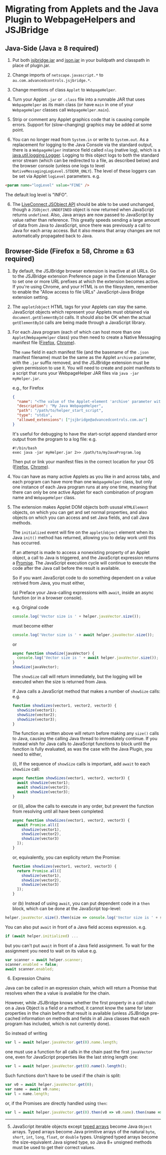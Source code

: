 # Migrating from Applets and the Java Plugin to WebpageHelpers and JSJBridge

## Java-Side (Java &ge; 8 required)

1. Put both [jsjbridge.jar](https://advancedcontrols.com.au/jsjbridge/releases.html) and [json.jar](https://github.com/stleary/JSON-java) in your buildpath and classpath in place of plugin.jar.

1. Change imports of `netscape.javascript.*` to `au.com.advancedcontrols.jsjbridge.*`.
       
2. Change mentions of class `Applet` to `WebpageHelper`.
        
3. Turn your Applet `.jar` or `.class` file into a runnable JAR that uses `WebpageHelper` as its main class (or have `main` in one of your `WebpageHelper` classes call `WebpageHelper.main`).
         
4. Strip or comment any Applet graphics code that is causing compile errors. Support for (slow-changing) graphics may be added at some point.

5. You can no longer read from `System.in` or write to `System.out`. As a replacement for logging to the Java Console via the standard output, there is a `WebpageHelper` instance field called `nlog` (native log), which is a [java.util.logging.Logger](https://docs.oracle.com/javase/8/docs/api/java/util/logging/Logger.html). Logging to this object logs to both the standard error stream (which can be redirected to a file, as described below) and the browser console (unless one logs to level `NativeMessagingLogLevel.STDERR_ONLY`). The level of these loggers can be set via Applet `logLevel` parameters. e.g. 

  ```html
  <param name="logLevel" value="FINE" />
  ```
  
  The default log level is "INFO".

6. The [LiveConnect JSObject API](https://www.oracle.com/webfolder/technetwork/java/plugin2/liveconnect/jsobject-javadoc/index.html) should be able to be used unchanged, though a `JSObject.UNDEFINED` object is now returned when JavaScript returns `undefined`. Also, Java arrays are now passed to JavaScript by value rather than reference. This greatly speeds sending a large amount of data from Java to JavaScript, since there was previously a call to Java for each array access. But it also means that array changes are not automatically propagated back to Java.


## Browser-Side (Firefox &ge; 58, Chrome &ge; 63 required)

1. By default, the JSJBridge browser extension is inactive at all URLs. Go to the JSJBridge extension Preference page in the Extension Manager to set one or more URL prefixes at which the extension becomes active. If you're using Chrome, and your HTML is on the filesystem, remember to enable the "Allow access to file URLs" JavaScript-Java Bridge extension setting.

2. The `applet`/`object` HTML tags for your Applets can stay the same. JavaScript objects which represent your Applets must obtained via `document.getElementById` calls. It should also be OK when the actual `getElementById` calls are being made through a JavaScript library.

3. For each Java program (each of which can host more than one `Applet`/`WebpageHelper` class) you then need to create a Native Messaging manifest file ([Firefox](https://developer.mozilla.org/en-US/docs/Mozilla/Add-ons/WebExtensions/Native_manifests#Native_messaging_manifests), [Chrome](https://developers.chrome.com/apps/nativeMessaging#native-messaging-host)).

   The `name` field in each manifest file (and the basename of the `.json` manifest filename) must be the same as the Applet `archive` parameter, with the `.jar` suffix removed, and the JSJBridge extension must be given permission to use it. You will need to create and point manifests to a script that runs your WebpageHelper JAR files via `java -jar myHelper.jar`.

   e.g., for Firefox

   ```json
   {
     "name": "<The value of the Applet-element 'archive' parameter without the '.jar' suffix = the basename of original Applet JAR file>",
     "description": "My Java WebpageHelper",
     "path": "/path/to/helper_start_script",
     "type": "stdio",
     "allowed_extensions": ["jsjbridge@advancedcontrols.com.au"]
   }
   ```

   It's useful for debugging to have the start-script append standard error output from the program to a log file: e.g.

   ```
   #!/bin/bash
   exec java -jar myHelper.jar 2>> /path/to/myJavaProgram.log
   ```

   Then put or link your manifest files in the correct location for your OS ([Firefox](https://developer.mozilla.org/en-US/docs/Mozilla/Add-ons/WebExtensions/Native_manifests#Manifest_location), [Chrome](https://developers.chrome.com/apps/nativeMessaging#native-messaging-host-location)).

4. You can have as many active Applets as you like in and across tabs, and each program can have more than one `WebpageHelper` class, but only one instance of each Java program runs at any one time, meaning that there can only be one active Applet for each combination of program name and `WebpageHelper` class. 

5. The extension makes Applet DOM objects both ususal `HTMLElement` objects, on which you can get and set normal properties, and also objects on which you can access and set Java fields, and call Java methods.

   The `initialized` event will fire on the `applet`/`object` element when its Java `init()` method has returned, allowing you to delay work until this has occurred.

   If an attempt is made to access a nonexisting property of an Applet object, a call to Java is triggered,
   and the JavaScript expression returns a [Promise](https://developer.mozilla.org/en-US/docs/Web/JavaScript/Guide/Using_promises).
   The JavaScript execution cycle will continue to execute the code after the Java call before the result is available.

   So if you want JavaScript code to do something dependent on a value retrived from Java, you must either,

   (a) Preface your Java-calling expressions with `await`, inside an async function (or in a browser console).
   
   e.g. Original code

   ```javascript
   console.log('Vector size is ' + helper.javaVector.size());
   ```

   must become either

   ```javascript
   console.log('Vector size is ' + await helper.javaVector.size());
   ```

   or

   ```javascript
   async function showSize(javaVector) {
     console.log('Vector size is ' + await helper.javaVector.size());
   }
   showSize(javaVector);
   ```

   The `showSize` call will return immediately, but the logging will be executed when the size is returned from Java.

   If Java calls a JavaScript method that makes a number of `showSize` calls: e.g.

   ```javascript
   function showSizes(vector1, vector2, vector3) {
     showSize(vector1);
     showSize(vector2);
     showSize(vector3);
   }
   ```

   The function as written above will return before making any `size()` calls to Java, causing the calling Java thread to immediately continue. If you instead wish for Java calls to JavaScript functions to block until the function is fully evaluated, as was the case with the Java Plugin, you need to either,

   (i), If the sequence of `showSize` calls is important, add `await` to each `showSize` call:

   ```javascript
   async function showSizes(vector1, vector2, vector3) {
     await showSize(vector1);
     await showSize(vector2);
     await showSize(vector3);
   }
   ```

   or (ii), allow the calls to execute in any order, but prevent the function from resolving until all have been completed:

   ```javascript
   async function showSizes(vector1, vector2, vector3) {
     await Promise.all([
       showSize(vector1),
       showSize(vector2),
       showSize(vector3)
     ]);
   }
   ```

   or, equivalently, you can explicity return the Promise:

   ```javascript
   function showSizes(vector1, vector2, vector3) {
     return Promise.all([
       showSize(vector1),
       showSize(vector2),
       showSize(vector3)
     ]);
   }
   ```

   or (b) Instead of using `await`, you can put dependent code in a `then` block, which can be done at the JavaScript top-level:

  ```javascript
  helper.javaVector.size().then(size => console.log('Vector size is ' + size));
  ```

  You can also put `await` in front of a Java field access expression. e.g.

  ```javascript
  if (await helper.initialized) ...
  ```

  but you can't put `await` in front of a Java field assignment. To wait for the assignment you need to wait on its value e.g.

  ```javascript
  var scanner = await helper.scanner;
  scanner.enabled = false;
  await scanner.enabled;
  ```  
  
6. Expression Chains

Java can be called in an expression chain, which will return a Promise that resolves when the a value is available for the chain.

However, while JSJBridge knows whether the first property in a call chain on a Java Object is a field or a method, it cannot know the same for later properties in the chain before that result is available (unless JSJBridge pre-cached information on methods and fields in all Java classes that each program has included, which is not currently done).

So instead of writing 

```javascript
var l = await helper.javaVector.get(0).name.length;
```
  
one must use a function for all calls in the chain past the first `javaVector` one, even for JavaScript properties like the last string length one:

```javascript
var l = await helper.javaVector.get(0).name().length();
```
  
Such functions don't have to be used if the chain is split:

```javascript
var v0 = await helper.javaVector.get(0);
var name = await v0.name;
var l = name.length;
```
  
or, if the Promises are directly handled using `then`:

```javascript
var l = await helper.javaVector.get(0).then(v0 => v0.name).then(name => name.length);
```
---

5. JavaScript iterable objects except [typed arrays](https://developer.mozilla.org/en-US/docs/Web/JavaScript/Typed_arrays) become Java `Object` arrays. Typed arrays become Java primitive arrays of the natural `byte`, `short`, `int`, `long`, `float`, or `double` types. Unsigned typed arrays become the size-equivalent Java signed type, so Java 8+ unsigned methods must be used to get their correct values.

